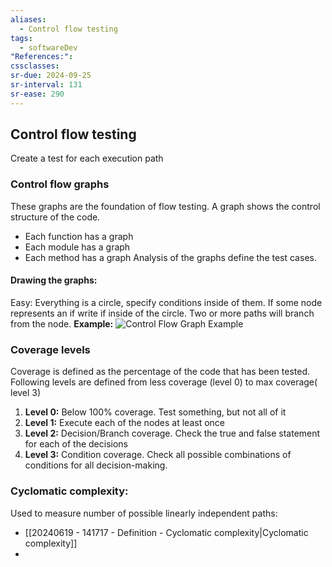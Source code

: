 ```yaml
---
aliases:
  - Control flow testing
tags:
  - softwareDev
"References:": 
cssclasses: 
sr-due: 2024-09-25
sr-interval: 131
sr-ease: 290
---
```

## Control flow testing
Create a test for each execution path
### Control flow graphs
These graphs are the foundation of flow testing. A graph shows the control structure of the code. 
+ Each function has a graph 
+ Each module has a graph
+ Each method has a graph
Analysis of the graphs define the test cases.
#### Drawing the graphs: 
Easy: Everything is a circle, specify conditions inside of them. If some node represents an if write if inside of the circle. Two or more paths will branch from the node. 
**Example:**
	![Control Flow Graph Example](../99%20-%20Meta/0.%20Attachments/Control%20Flow%20Graph%20Example.png)
### Coverage levels
Coverage is defined as the percentage of the code that has been tested. Following levels are defined from less coverage (level 0) to max coverage( level 3)
1. **Level 0:**  Below 100% coverage. Test something, but not all of it
2. **Level 1:** Execute each of the nodes at least once
3. **Level 2:** Decision/Branch coverage. Check the true and false statement for each of the decisions
4. **Level 3:** Condition coverage. Check all possible combinations of conditions for all decision-making.

### Cyclomatic complexity: 
Used to measure number of possible linearly independent paths: 
+ [[20240619 - 141717 - Definition - Cyclomatic complexity|Cyclomatic complexity]]
+ 